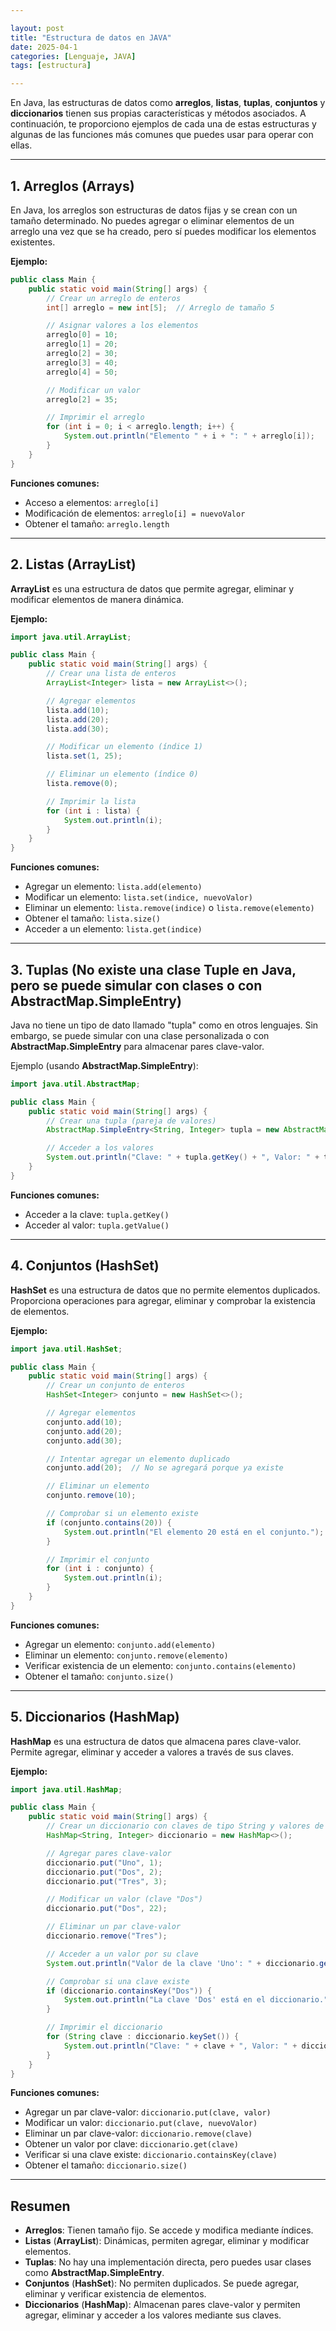 ```yaml
---

layout: post  
title: "Estructura de datos en JAVA"  
date: 2025-04-1  
categories: [Lenguaje, JAVA]  
tags: [estructura]  

---
```


En Java, las estructuras de datos como **arreglos**, **listas**, **tuplas**, **conjuntos** y **diccionarios** tienen sus propias características y métodos asociados. A continuación, te proporciono ejemplos de cada una de estas estructuras y algunas de las funciones más comunes que puedes usar para operar con ellas.

---

## 1. Arreglos (Arrays)

En Java, los arreglos son estructuras de datos fijas y se crean con un tamaño determinado. No puedes agregar o eliminar elementos de un arreglo una vez que se ha creado, pero sí puedes modificar los elementos existentes.

**Ejemplo:**

```java
public class Main {
    public static void main(String[] args) {
        // Crear un arreglo de enteros
        int[] arreglo = new int[5];  // Arreglo de tamaño 5

        // Asignar valores a los elementos
        arreglo[0] = 10;
        arreglo[1] = 20;
        arreglo[2] = 30;
        arreglo[3] = 40;
        arreglo[4] = 50;

        // Modificar un valor
        arreglo[2] = 35;

        // Imprimir el arreglo
        for (int i = 0; i < arreglo.length; i++) {
            System.out.println("Elemento " + i + ": " + arreglo[i]);
        }
    }
}
```

**Funciones comunes:**
- Acceso a elementos: `arreglo[i]`
- Modificación de elementos: `arreglo[i] = nuevoValor`
- Obtener el tamaño: `arreglo.length`

---

## 2. Listas (ArrayList)

**ArrayList** es una estructura de datos que permite agregar, eliminar y modificar elementos de manera dinámica.

**Ejemplo:**

```java
import java.util.ArrayList;

public class Main {
    public static void main(String[] args) {
        // Crear una lista de enteros
        ArrayList<Integer> lista = new ArrayList<>();

        // Agregar elementos
        lista.add(10);
        lista.add(20);
        lista.add(30);

        // Modificar un elemento (índice 1)
        lista.set(1, 25);

        // Eliminar un elemento (índice 0)
        lista.remove(0);

        // Imprimir la lista
        for (int i : lista) {
            System.out.println(i);
        }
    }
}
```

**Funciones comunes:**
- Agregar un elemento: `lista.add(elemento)`
- Modificar un elemento: `lista.set(indice, nuevoValor)`
- Eliminar un elemento: `lista.remove(indice)` o `lista.remove(elemento)`
- Obtener el tamaño: `lista.size()`
- Acceder a un elemento: `lista.get(indice)`

---

## 3. Tuplas (No existe una clase Tuple en Java, pero se puede simular con clases o con **AbstractMap.SimpleEntry**)

Java no tiene un tipo de dato llamado "tupla" como en otros lenguajes. Sin embargo, se puede simular con una clase personalizada o con **AbstractMap.SimpleEntry** para almacenar pares clave-valor.

Ejemplo (usando **AbstractMap.SimpleEntry**):

```java
import java.util.AbstractMap;

public class Main {
    public static void main(String[] args) {
        // Crear una tupla (pareja de valores)
        AbstractMap.SimpleEntry<String, Integer> tupla = new AbstractMap.SimpleEntry<>("Uno", 1);

        // Acceder a los valores
        System.out.println("Clave: " + tupla.getKey() + ", Valor: " + tupla.getValue());
    }
}
```

**Funciones comunes:**
- Acceder a la clave: `tupla.getKey()`
- Acceder al valor: `tupla.getValue()`

---

## 4. Conjuntos (HashSet)

**HashSet** es una estructura de datos que no permite elementos duplicados. Proporciona operaciones para agregar, eliminar y comprobar la existencia de elementos.

**Ejemplo:**

```java
import java.util.HashSet;

public class Main {
    public static void main(String[] args) {
        // Crear un conjunto de enteros
        HashSet<Integer> conjunto = new HashSet<>();

        // Agregar elementos
        conjunto.add(10);
        conjunto.add(20);
        conjunto.add(30);

        // Intentar agregar un elemento duplicado
        conjunto.add(20);  // No se agregará porque ya existe

        // Eliminar un elemento
        conjunto.remove(10);

        // Comprobar si un elemento existe
        if (conjunto.contains(20)) {
            System.out.println("El elemento 20 está en el conjunto.");
        }

        // Imprimir el conjunto
        for (int i : conjunto) {
            System.out.println(i);
        }
    }
}
```

**Funciones comunes:**
- Agregar un elemento: `conjunto.add(elemento)`
- Eliminar un elemento: `conjunto.remove(elemento)`
- Verificar existencia de un elemento: `conjunto.contains(elemento)`
- Obtener el tamaño: `conjunto.size()`

---

## 5. Diccionarios (HashMap)

**HashMap** es una estructura de datos que almacena pares clave-valor. Permite agregar, eliminar y acceder a valores a través de sus claves.

**Ejemplo:**

```java
import java.util.HashMap;

public class Main {
    public static void main(String[] args) {
        // Crear un diccionario con claves de tipo String y valores de tipo Integer
        HashMap<String, Integer> diccionario = new HashMap<>();

        // Agregar pares clave-valor
        diccionario.put("Uno", 1);
        diccionario.put("Dos", 2);
        diccionario.put("Tres", 3);

        // Modificar un valor (clave "Dos")
        diccionario.put("Dos", 22);

        // Eliminar un par clave-valor
        diccionario.remove("Tres");

        // Acceder a un valor por su clave
        System.out.println("Valor de la clave 'Uno': " + diccionario.get("Uno"));

        // Comprobar si una clave existe
        if (diccionario.containsKey("Dos")) {
            System.out.println("La clave 'Dos' está en el diccionario.");
        }

        // Imprimir el diccionario
        for (String clave : diccionario.keySet()) {
            System.out.println("Clave: " + clave + ", Valor: " + diccionario.get(clave));
        }
    }
}
```

**Funciones comunes:**
- Agregar un par clave-valor: `diccionario.put(clave, valor)`
- Modificar un valor: `diccionario.put(clave, nuevoValor)`
- Eliminar un par clave-valor: `diccionario.remove(clave)`
- Obtener un valor por clave: `diccionario.get(clave)`
- Verificar si una clave existe: `diccionario.containsKey(clave)`
- Obtener el tamaño: `diccionario.size()`

---

## Resumen

- **Arreglos**: Tienen tamaño fijo. Se accede y modifica mediante índices.
- **Listas** (**ArrayList**): Dinámicas, permiten agregar, eliminar y modificar elementos.
- **Tuplas**: No hay una implementación directa, pero puedes usar clases como **AbstractMap.SimpleEntry**.
- **Conjuntos** (**HashSet**): No permiten duplicados. Se puede agregar, eliminar y verificar existencia de elementos.
- **Diccionarios** (**HashMap**): Almacenan pares clave-valor y permiten agregar, eliminar y acceder a los valores mediante sus claves.


